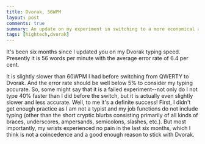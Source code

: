 ```yaml
---
title: Dvorak, 56WPM
layout: post
comments: true
summary: An update on my experiment in switching to a more economical and ergonomic keyboard layout.
tags: [hightech,dvorak]
---
```


It's been six months since I updated you on my Dvorak typing speed. Presently it is 56 words per minute with the average error rate of 6.4 per cent.

It is slightly slower than 60WPM I had before switching from QWERTY to Dvorak. And the error rate should be well below 5% to consider my typing accurate. So, some might say that it is a failed experiment--not only do I not type 40% faster than I did before the switch, but it is actually even slightly slower and less accurate. Well, to me it's a definite success! First, I didn't get enough practice as I am not a typist and my job functions do not include typing (other than the short cryptic blurbs consisting primarily of all kinds of braces, underscores, ampersands, semicolons, slashes, etc.). But most importantly, my wrists experienced no pain in the last six months, which I think is not a coincedence and a good enough reason to stick with Dvorak.
